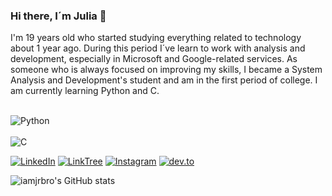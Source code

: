 ### Hi there, I´m Julia 👋

I'm 19 years old who started studying everything related to technology about 1 year ago. During this period I´ve learn to work with analysis and development, especially in Microsoft and Google-related services. 
As someone who is always focused on improving my skills, I became a System Analysis and Development's student and am in the first period of college.
I am currently learning Python and C.


<div style="displayflex: inline_block"><br/>
    <img align="center" alt="Python" src="https://img.shields.io/badge/Python-14354C?style=for-the-badge&logo=python&logoColor=white" />
</div>    
<div style="displayflex: inline_block"><br/> <img align="center" alt="C" src="https://img.shields.io/badge/C-00599C?style=for-the-badge&logo=c&logoColor=white" />
</div>



[![LinkedIn](https://img.shields.io/badge/LinkedIn-0077B5?style=for-the-badge&logo=linkedin&logoColor=white)](https://www.linkedin.com/in/juliaoribeiro/)
[![LinkTree](https://img.shields.io/badge/linktree-39E09B?style=for-the-badge&logo=linktree&logoColor=white)](https://linktr.ee/iamjrbro)
[![Instagram](https://img.shields.io/badge/Instagram-E4405F?style=for-the-badge&logo=instagram&logoColor=white)](http://instagram.com/iamjrbro/)
[![dev.to](https://img.shields.io/badge/dev.to-0A0A0A?style=for-the-badge&logo=dev.to&logoColor=white)](https://discord.me/iamjrbro)


![iamjrbro's GitHub stats](https://github-readme-stats.vercel.app/api?username=iamjrbro&show_icons=true&theme=tokyonight)
                            



<!--
**iamjrbro/iamjrbro** is a ✨ _special_ ✨ repository because its `README.md` (this file) appears on your GitHub profile.
